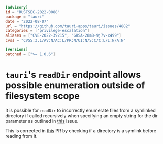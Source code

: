 ```toml
[advisory]
id = "RUSTSEC-2022-0088"
package = "tauri"
date = "2022-08-07"
url = "https://github.com/tauri-apps/tauri/issues/4882"
categories = ["privilege-escalation"]
aliases = ["CVE-2022-39215", "GHSA-28m8-9j7v-x499"]
cvss = "CVSS:3.1/AV:N/AC:L/PR:N/UI:N/S:C/C:L/I:N/A:N"

[versions]
patched = [">= 1.0.6"]
```

# `tauri`'s `readDir` endpoint allows possible enumeration outside of filesystem scope

It is possible for `readDir` to incorrectly enumerate files from a symlinked directory if called recursively when specifying an empty string for the dir parameter as outlined in [this](https://github.com/tauri-apps/tauri/issues/4882) issue.

This is corrected in [this](https://github.com/tauri-apps/tauri/pull/5123) PR by checking if a directory is a symlink before reading from it.
